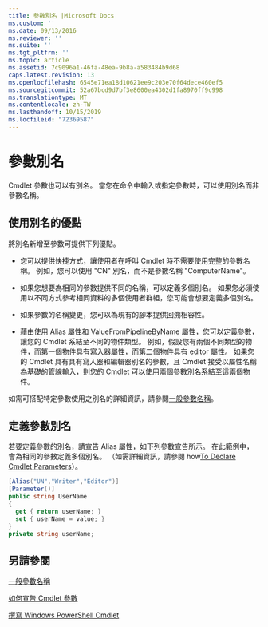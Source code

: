 ```yaml
---
title: 參數別名 |Microsoft Docs
ms.custom: ''
ms.date: 09/13/2016
ms.reviewer: ''
ms.suite: ''
ms.tgt_pltfrm: ''
ms.topic: article
ms.assetid: 7c9096a1-46fa-48ea-9b8a-a583484b9d68
caps.latest.revision: 13
ms.openlocfilehash: 6545e71ea18d10621ee9c203e70f64dece460ef5
ms.sourcegitcommit: 52a67bcd9d7bf3e8600ea4302d1fa8970ff9c998
ms.translationtype: MT
ms.contentlocale: zh-TW
ms.lasthandoff: 10/15/2019
ms.locfileid: "72369587"
---
```

# <a name="parameter-aliases"></a>參數別名

Cmdlet 參數也可以有別名。 當您在命令中輸入或指定參數時，可以使用別名而非參數名稱。

## <a name="benefits-of-using-aliases"></a>使用別名的優點

將別名新增至參數可提供下列優點。

- 您可以提供快捷方式，讓使用者在呼叫 Cmdlet 時不需要使用完整的參數名稱。 例如，您可以使用 "CN" 別名，而不是參數名稱 "ComputerName"。

- 如果您想要為相同的參數提供不同的名稱，可以定義多個別名。 如果您必須使用以不同方式參考相同資料的多個使用者群組，您可能會想要定義多個別名。

- 如果參數的名稱變更，您可以為現有的腳本提供回溯相容性。

- 藉由使用 Alias 屬性和 ValueFromPipelineByName 屬性，您可以定義參數，讓您的 Cmdlet 系結至不同的物件類型。 例如，假設您有兩個不同類型的物件，而第一個物件具有寫入器屬性，而第二個物件具有 editor 屬性。 如果您的 Cmdlet 具有具有寫入器和編輯器別名的參數，且 Cmdlet 接受以屬性名稱為基礎的管線輸入，則您的 Cmdlet 可以使用兩個參數別名系結至這兩個物件。

如需可搭配特定參數使用之別名的詳細資訊，請參閱[一般參數名稱](./common-parameter-names.md)。

## <a name="defining-parameter-aliases"></a>定義參數別名

若要定義參數的別名，請宣告 Alias 屬性，如下列參數宣告所示。 在此範例中，會為相同的參數定義多個別名。 （如需詳細資訊，請參閱 how[To Declare Cmdlet Parameters](./how-to-declare-cmdlet-parameters.md)）。

```csharp
[Alias("UN","Writer","Editor")]
[Parameter()]
public string UserName
{
  get { return userName; }
  set { userName = value; }
}
private string userName;
```

## <a name="see-also"></a>另請參閱

[一般參數名稱](./common-parameter-names.md)

[如何宣告 Cmdlet 參數](./how-to-declare-cmdlet-parameters.md)

[撰寫 Windows PowerShell Cmdlet](./writing-a-windows-powershell-cmdlet.md)

